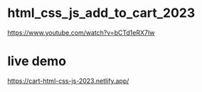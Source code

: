 # html_css_js_add_to_cart_2023
https://www.youtube.com/watch?v=bCTd1eRX7Iw


# live demo
https://cart-html-css-js-2023.netlify.app/


